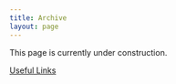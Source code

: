 ```yaml
---
title: Archive
layout: page
---
```


This page is currently under construction.

[Useful Links](https://martbetz.github.io/links.html)